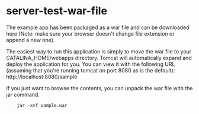 # server-test-war-file


The example app has been packaged as a war file and can be downloaded here (Note: make sure your browser doesn't change file extension or append a new one).


The easiest way to run this application is simply to move the war file to your CATALINA_HOME/webapps directory. Tomcat will automatically expand and deploy the application for you. You can view it with the following URL (assuming that you're running tomcat on port 8080 as is the default):
http://localhost:8080/sample

If you just want to browse the contents, you can unpack the war file with the jar command.

        jar -xvf sample.war
